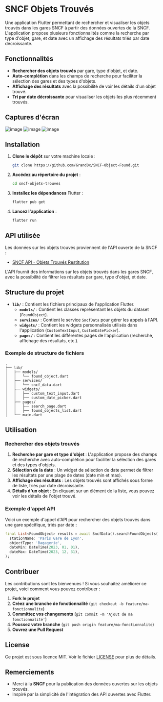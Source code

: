 # SNCF Objets Trouvés

Une application Flutter permettant de rechercher et visualiser les objets trouvés dans les gares SNCF à partir des données ouvertes de la SNCF. L'application propose plusieurs fonctionnalités comme la recherche par type d'objet, gare, et date avec un affichage des résultats triés par date décroissante.

## Fonctionnalités

- **Rechercher des objets trouvés** par gare, type d'objet, et date.
- **Auto-complétion** dans les champs de recherche pour faciliter la sélection des gares et des types d'objets.
- **Affichage des résultats** avec la possibilité de voir les détails d'un objet trouvé.
- **Tri par date décroissante** pour visualiser les objets les plus récemment trouvés.

## Captures d'écran

![image](./img/home.png)
![image](./img/search.png)
![image](./img/details.png)

## Installation

1. **Clone le dépôt** sur votre machine locale :

   ```bash
   git clone https://github.com/Grand0x/SNCF-Object-Found.git
   ```

2. **Accédez au répertoire du projet** :

   ```bash
   cd sncf-objets-trouves
   ```

3. **Installez les dépendances** Flutter :

   ```bash
   flutter pub get
   ```

4. **Lancez l'application** :

   ```bash
   flutter run
   ```

## API utilisée

Les données sur les objets trouvés proviennent de l'API ouverte de la SNCF :

- [SNCF API - Objets Trouvés Restitution](https://data.sncf.com/explore/dataset/objets-trouves-restitution/api/)

L'API fournit des informations sur les objets trouvés dans les gares SNCF, avec la possibilité de filtrer les résultats par gare, type d'objet, et date.

## Structure du projet

- **`lib/`** : Contient les fichiers principaux de l'application Flutter.
  - **`models/`** : Contient les classes représentant les objets du dataset (`FoundObject`).
  - **`services/`** : Contient le service `SncfData` pour gérer les appels à l'API.
  - **`widgets/`** : Contient les widgets personnalisés utilisés dans l'application (`CustomTextInput`, `CustomDatePicker`).
  - **`pages/`** : Contient les différentes pages de l'application (recherche, affichage des résultats, etc.).
  
### Exemple de structure de fichiers

```plaintext
.
├── lib/
│   ├── models/
│   │   └── found_object.dart
│   ├── services/
│   │   └── sncf_data.dart
│   ├── widgets/
│   │   ├── custom_text_input.dart
│   │   ├── custom_date_picker.dart
│   ├── pages/
│   │   ├── search_page.dart
│   │   ├── found_objects_list.dart
│   └── main.dart
```

## Utilisation

### Rechercher des objets trouvés

1. **Recherche par gare et type d'objet** : L'application propose des champs de recherche avec auto-complétion pour faciliter la sélection des gares et des types d'objets.
2. **Sélection de la date** : Un widget de sélection de date permet de filtrer les résultats par une plage de dates (date min et max).
3. **Affichage des résultats** : Les objets trouvés sont affichés sous forme de liste, triés par date décroissante.
4. **Détails d'un objet** : En cliquant sur un élément de la liste, vous pouvez voir les détails de l'objet trouvé.

### Exemple d'appel API

Voici un exemple d'appel d'API pour rechercher des objets trouvés dans une gare spécifique, triés par date :

```dart
final List<FoundObject> results = await SncfData().searchFoundObjects(
  stationName: 'Paris Gare de Lyon',
  objectType: 'Bagagerie',
  dateMin: DateTime(2023, 01, 01),
  dateMax: DateTime(2023, 12, 31),
);
```

## Contribuer

Les contributions sont les bienvenues ! Si vous souhaitez améliorer ce projet, voici comment vous pouvez contribuer :

1. **Fork le projet**
2. **Créez une branche de fonctionnalité** (`git checkout -b feature/ma-fonctionnalite`)
3. **Committez vos changements** (`git commit -m 'Ajout de ma fonctionnalité'`)
4. **Poussez votre branche** (`git push origin feature/ma-fonctionnalite`)
5. **Ouvrez une Pull Request**

## License

Ce projet est sous licence MIT. Voir le fichier [LICENSE](LICENSE) pour plus de détails.

## Remerciements

- Merci à la **SNCF** pour la publication des données ouvertes sur les objets trouvés.
- Inspiré par la simplicité de l'intégration des API ouvertes avec Flutter.